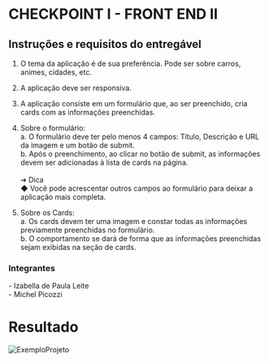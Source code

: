 # CHECKPOINT I - FRONT END II

## Instruções e requisitos do entregável

1. O tema da aplicação é de sua preferência. Pode ser sobre carros, animes, cidades, etc.
2. A aplicação deve ser responsiva.
3. A aplicação consiste em um formulário que, ao ser preenchido, cria cards com as informações preenchidas.
4. Sobre o formulário: <br>
a. O formulário deve ter pelo menos 4 campos: Título, Descrição e URL da imagem e um botão de submit.<br>
b. Após o preenchimento, ao clicar no botão de submit, as informações devem ser adicionadas à lista de cards na página.
<br><br>
➔ Dica <br>
◆ Você pode acrescentar outros campos ao formulário para deixar a aplicação mais completa.

5. Sobre os Cards: <br>
a. Os cards devem ter uma imagem e constar todas as informações previamente preenchidas no formulário. <br>
b. O comportamento se dará de forma que as informações preenchidas sejam exibidas na seção de cards.

<h3> Integrantes</h3>
- Izabella de Paula Leite <br>
- Michel Picozzi 

# Resultado
![ExemploProjeto](https://user-images.githubusercontent.com/79549424/158727494-62069ea5-e265-4781-bde7-89dd0d0111b7.gif)
